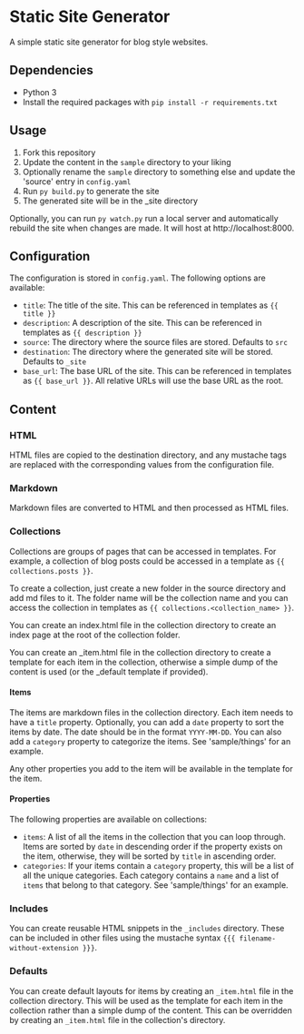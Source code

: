# Static Site Generator
A simple static site generator for blog style websites.

## Dependencies
- Python 3
- Install the required packages with `pip install -r requirements.txt`

## Usage
1. Fork this repository
2. Update the content in the `sample` directory to your liking
3. Optionally rename the `sample` directory to something else and update the 'source' entry in `config.yaml`
4. Run `py build.py` to generate the site
5. The generated site will be in the _site directory

Optionally, you can run `py watch.py` run a local server and automatically rebuild the site when changes are made. It will host at http://localhost:8000.

## Configuration
The configuration is stored in `config.yaml`. The following options are available:
- `title`: The title of the site. This can be referenced in templates as `{{ title }}`
- `description`: A description of the site. This can be referenced in templates as `{{ description }}`
- `source`: The directory where the source files are stored. Defaults to `src`
- `destination`: The directory where the generated site will be stored. Defaults to `_site`
- `base_url`: The base URL of the site. This can be referenced in templates as `{{ base_url }}`. All relative URLs will use the base URL as the root.

## Content

### HTML
HTML files are copied to the destination directory, and any mustache tags are replaced with the corresponding values from the configuration file.

### Markdown
Markdown files are converted to HTML and then processed as HTML files.

### Collections
Collections are groups of pages that can be accessed in templates. For example, a collection of blog posts could be accessed in a template as `{{ collections.posts }}`.

To create a collection, just create a new folder in the source directory and add md files to it. The folder name will be the collection name and you can access the collection in templates as `{{ collections.<collection_name> }}`.

You can create an index.html file in the collection directory to create an index page at the root of the collection folder.

You can create an _item.html file in the collection directory to create a template for each item in the collection, otherwise a simple dump of the content is used (or the _default template if provided).

#### Items
The items are markdown files in the collection directory. Each item needs to have a `title` property. Optionally, you can add a `date` property to sort the items by date. The date should be in the format `YYYY-MM-DD`. You can also add a `category` property to categorize the items. See 'sample/things' for an example.

Any other properties you add to the item will be available in the template for the item.

#### Properties
The following properties are available on collections:
- `items`: A list of all the items in the collection that you can loop through. Items are sorted by `date` in descending order if the property exists on the item, otherwise, they will be sorted by `title` in ascending order.
- `categories`: If your items contain a `category` property, this will be a list of all the unique categories. Each category contains a `name` and a list of `items` that belong to that category. See 'sample/things' for an example.

### Includes
You can create reusable HTML snippets in the `_includes` directory. These can be included in other files using the mustache syntax `{{{ filename-without-extension }}}`.

### Defaults
You can create default layouts for items by creating an `_item.html` file in the collection directory. This will be used as the template for each item in the collection rather than a simple dump of the content. This can be overridden by creating an `_item.html` file in the collection's directory.
